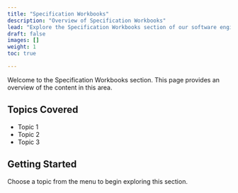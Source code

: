 ```yaml
---
title: "Specification Workbooks"
description: "Overview of Specification Workbooks"
lead: "Explore the Specification Workbooks section of our software engineering resources."
draft: false
images: []
weight: 1
toc: true

---
```


Welcome to the Specification Workbooks section. This page provides an overview of the content in this area.

## Topics Covered

- Topic 1
- Topic 2
- Topic 3

## Getting Started

Choose a topic from the menu to begin exploring this section.
